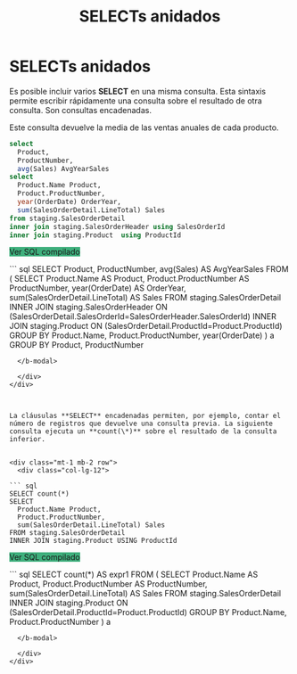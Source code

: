 ﻿---
title: SELECTs anidados
Autogenerated: true
---

# SELECTs anidados

Es posible incluir varios **SELECT** en una misma consulta. Esta sintaxis permite escribir rápidamente una consulta sobre el resultado de otra consulta.  Son consultas encadenadas.

Este consulta devuelve la media de las ventas anuales de cada producto.


<div class="mt-1 mb-2 row">
  <div class="col-lg-12">

``` sql
select
  Product,
  ProductNumber,
  avg(Sales) AvgYearSales
select 
  Product.Name Product,
  Product.ProductNumber,
  year(OrderDate) OrderYear,
  sum(SalesOrderDetail.LineTotal) Sales
from staging.SalesOrderDetail
inner join staging.SalesOrderHeader using SalesOrderId
inner join staging.Product  using ProductId
```

  <b-button class="float-right btn" size="sm" v-b-modal.modal-1 style="background-color: #3eaf7c">Ver SQL compilado</b-button>

  <b-modal id="modal-1" size="lg" title="Ver SQL compilado" :hide-footer="true" > 
``` sql
SELECT
  Product,
  ProductNumber,
  avg(Sales) AS AvgYearSales
FROM (
    SELECT
      Product.Name AS Product,
      Product.ProductNumber AS ProductNumber,
      year(OrderDate) AS OrderYear,
      sum(SalesOrderDetail.LineTotal) AS Sales
    FROM staging.SalesOrderDetail
    INNER JOIN staging.SalesOrderHeader ON (SalesOrderDetail.SalesOrderId=SalesOrderHeader.SalesOrderId)
    INNER JOIN staging.Product ON (SalesOrderDetail.ProductId=Product.ProductId)
    GROUP BY
      Product.Name,
      Product.ProductNumber,
      year(OrderDate)
  ) a
GROUP BY
  Product,
  ProductNumber

```
  </b-modal>

  </div>
</div>



La cláusulas **SELECT** encadenadas permiten, por ejemplo, contar el número de registros que devuelve una consulta previa. La siguiente consulta ejecuta un **count(\*)** sobre el resultado de la consulta inferior.


<div class="mt-1 mb-2 row">
  <div class="col-lg-12">

``` sql
SELECT count(*)
SELECT
  Product.Name Product,
  Product.ProductNumber,
  sum(SalesOrderDetail.LineTotal) Sales
FROM staging.SalesOrderDetail
INNER JOIN staging.Product USING ProductId
```

  <b-button class="float-right btn" size="sm" v-b-modal.modal-2 style="background-color: #3eaf7c">Ver SQL compilado</b-button>

  <b-modal id="modal-2" size="lg" title="Ver SQL compilado" :hide-footer="true" > 
``` sql
SELECT count(*) AS expr1
FROM (
    SELECT
      Product.Name AS Product,
      Product.ProductNumber AS ProductNumber,
      sum(SalesOrderDetail.LineTotal) AS Sales
    FROM staging.SalesOrderDetail
    INNER JOIN staging.Product ON (SalesOrderDetail.ProductId=Product.ProductId)
    GROUP BY
      Product.Name,
      Product.ProductNumber
  ) a

```
  </b-modal>

  </div>
</div>
